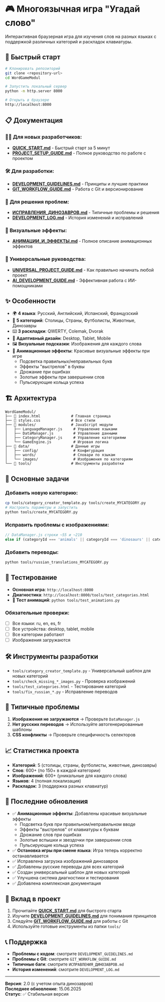 # 🎮 Многоязычная игра "Угадай слово"

Интерактивная браузерная игра для изучения слов на разных языках с поддержкой различных категорий и раскладок клавиатуры.

## 🚀 Быстрый старт

```bash
# Клонировать репозиторий
git clone <repository-url>
cd WordGameModul

# Запустить локальный сервер
python -m http.server 8000

# Открыть в браузере
http://localhost:8000
```

## 📋 Документация

### 🏃‍♂️ **Для новых разработчиков:**
- **[QUICK_START.md](QUICK_START.md)** - Быстрый старт за 5 минут
- **[PROJECT_SETUP_GUIDE.md](PROJECT_SETUP_GUIDE.md)** - Полное руководство по работе с проектом

### 🛠️ **Для разработки:**
- **[DEVELOPMENT_GUIDELINES.md](DEVELOPMENT_GUIDELINES.md)** - Принципы и лучшие практики
- **[GIT_WORKFLOW_GUIDE.md](GIT_WORKFLOW_GUIDE.md)** - Работа с Git и версионирование

### 🐛 **Для решения проблем:**
- **[ИСПРАВЛЕНИЯ_ДИНОЗАВРОВ.md](ИСПРАВЛЕНИЯ_ДИНОЗАВРОВ.md)** - Типичные проблемы и решения
- **[DEVELOPMENT_LOG.md](DEVELOPMENT_LOG.md)** - История изменений и исправлений

### 🎨 **Визуальные эффекты:**
- **[АНИМАЦИИ_И_ЭФФЕКТЫ.md](АНИМАЦИИ_И_ЭФФЕКТЫ.md)** - Полное описание анимационных эффектов

### 🚀 **Универсальные руководства:**
- **[UNIVERSAL_PROJECT_GUIDE.md](UNIVERSAL_PROJECT_GUIDE.md)** - Как правильно начинать любой проект
- **[AI_DEVELOPMENT_GUIDE.md](AI_DEVELOPMENT_GUIDE.md)** - Эффективная работа с ИИ-помощниками

## ✨ Особенности

- 🌍 **4 языка**: Русский, Английский, Испанский, Французский
- 🎯 **5 категорий**: Столицы, Страны, Футболисты, Животные, Динозавры
- ⌨️ **3 раскладки**: QWERTY, Colemak, Dvorak
- 📱 **Адаптивный дизайн**: Desktop, Tablet, Mobile
- 🖼️ **Визуальные подсказки**: Изображения для каждого слова
- 🎨 **Анимационные эффекты**: Красивые визуальные эффекты при игре
  - Подсветка правильных/неправильных букв
  - Эффекты "выстрелов" в буквы  
  - Дрожание при ошибках
  - Золотые эффекты при завершении слов
  - Пульсирующие кольца успеха

## 🏗️ Архитектура

```
WordGameModul/
├── 📄 index.html              # Главная страница
├── 🎨 styles.css              # Все стили
├── 📁 modules/                # JavaScript модули
│   ├── LanguageManager.js     # Управление языками
│   ├── DataManager.js         # Управление данными
│   ├── CategoryManager.js     # Управление категориями
│   └── GameEngine.js          # Игровая логика
├── 📁 data/                   # Данные игры
│   ├── config/                # Конфигурация
│   ├── words/                 # Словари по языкам
│   └── images/                # Изображения по категориям
└── 📁 tools/                  # Инструменты разработки
```

## 🎯 Основные задачи

### Добавить новую категорию:
```bash
cp tools/category_creator_template.py tools/create_MYCATEGORY.py
# Настроить параметры и запустить
python tools/create_MYCATEGORY.py
```

### Исправить проблемы с изображениями:
```javascript
// DataManager.js строки ~55 и ~210
else if (categoryId === 'animals' || categoryId === 'dinosaurs' || categoryId === 'MYCATEGORY') {
```

### Добавить переводы:
```bash
python tools/russian_translations_MYCATEGORY.py
```

## 🧪 Тестирование

- **Основная игра**: `http://localhost:8000`
- **Диагностика**: `http://localhost:8000/tools/test_categories.html`
- **🎨 Тест анимаций**: `python tools/test_animations.py`

### Обязательные проверки:
- [ ] Все языки: ru, en, es, fr
- [ ] Все устройства: desktop, tablet, mobile  
- [ ] Все категории работают
- [ ] Изображения загружаются

## 🛠️ Инструменты разработки

- `tools/category_creator_template.py` - Универсальный шаблон для новых категорий
- `tools/check_missing_*_images.py` - Проверка изображений
- `tools/test_categories.html` - Тестирование категорий
- `tools/fix_russian_*.py` - Исправление переводов

## 🚨 Типичные проблемы

1. **Изображения не загружаются** → Проверьте `DataManager.js`
2. **Нет русских переводов** → Используйте автогенерированные шаблоны
3. **CSS конфликты** → Проверьте специфичность селекторов

## 📈 Статистика проекта

- **Категорий**: 5 (столицы, страны, футболисты, животные, динозавры)
- **Слов**: 600+ (по 150+ в каждой категории)
- **Изображений**: 600+ (уникальные для каждого слова)
- **Языков**: 4 (полная локализация)
- **Раскладок**: 3 (поддержка разных клавиатур)

## 🎉 Последние обновления

- ✅ **Анимационные эффекты**: Добавлены красивые визуальные эффекты
  - Подсветка букв при правильном/неправильном вводе
  - Эффекты "выстрелов" от клавиатуры к буквам
  - Дрожание слов при ошибках
  - Золотые вспышки и звездочки при завершении слов
  - Пульсирующие кольца успеха
- ✅ **Остановка игры при смене языка**: Игра теперь корректно останавливается
- ✅ Исправлена загрузка изображений динозавров
- ✅ Добавлены русские переводы для всех категорий
- ✅ Создан универсальный шаблон для новых категорий
- ✅ Улучшена система диагностики и тестирования
- ✅ Добавлена комплексная документация

## 🤝 Вклад в проект

1. Прочитайте **[QUICK_START.md](QUICK_START.md)** для быстрого старта
2. Изучите **[DEVELOPMENT_GUIDELINES.md](DEVELOPMENT_GUIDELINES.md)** для понимания принципов
3. Следуйте **[GIT_WORKFLOW_GUIDE.md](GIT_WORKFLOW_GUIDE.md)** для работы с Git
4. Используйте готовые инструменты из папки `tools/`

## 📞 Поддержка

- **Проблемы с кодом**: смотрите `DEVELOPMENT_GUIDELINES.md`
- **Проблемы с Git**: смотрите `GIT_WORKFLOW_GUIDE.md`
- **Типичные баги**: смотрите `ИСПРАВЛЕНИЯ_ДИНОЗАВРОВ.md`
- **История изменений**: смотрите `DEVELOPMENT_LOG.md`

---

**Версия**: 2.0 (с учетом опыта динозавров)  
**Последнее обновление**: 15.06.2025  
**Статус**: ✅ Стабильная версия 